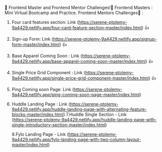 👋 Frontend Master and Frontend Mentor Challenges!👋
Frontend Masters : Mini Virtual Bootcamp and Practice.
Frontend Mentors Challenges🚀 :

1.  Four card features section: Link (https://serene-ptolemy-9a4429.netlify.app/four-card-feature-section-master/index.html) 👍
2.  Sign-up Form: Link (https://serene-ptolemy-9a4429.netlify.app/signup-form-master/index.html) 👍
3.  Base Apparel Coming Soon : Link (https://serene-ptolemy-9a4429.netlify.app/base-apparel-coming-soon-master/index.html) 👍
4.  Single Price Grid Component : Link (https://serene-ptolemy-9a4429.netlify.app/single-price-grid-component-master/index.html) 👍
5.  Ping Coming soon Page: Link (https://serene-ptolemy-9a4429.netlify.app/ping-coming-soon-page-master/index.html)
6.  Huddle Landing Page : Link (https://serene-ptolemy-9a4429.netlify.app/huddle-landing-page-with-alternating-feature-blocks-master/index.html)
    7.Huddle Single Section - Link (https://serene-ptolemy-9a4429.netlify.app/huddle-landing-page-with-single-introductory-section-master/index.html)

    8.Fylo Landing Page - Link (https://serene-ptolemy-9a4429.netlify.app/fylo-landing-page-with-two-column-layout-master/index.html)
